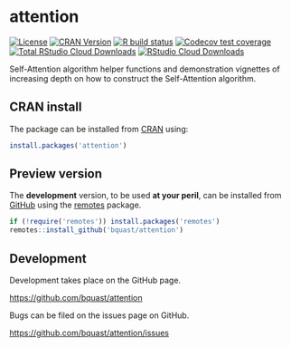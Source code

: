 # attention
<!-- badges: start -->
[![License](https://img.shields.io/badge/license-GPLv3-brightgreen.svg)](https://www.gnu.org/licenses/gpl-3.0.html)
[![CRAN Version](https://www.r-pkg.org/badges/version/attention)](https://cran.r-project.org/package=attention)
[![R build status](https://github.com/bquast/attention/workflows/R-CMD-check/badge.svg)](https://github.com/bquast/attention/actions?workflow=R-CMD-check)
[![Codecov test coverage](https://codecov.io/gh/bquast/attention/branch/main/graph/badge.svg)](https://app.codecov.io/gh/bquast/attention?branch=main)
[![Total RStudio Cloud Downloads](https://cranlogs.r-pkg.org/badges/grand-total/attention?color=brightgreen)](https://cran.r-project.org/package=attention)
[![RStudio Cloud Downloads](https://cranlogs.r-pkg.org/badges/attention?color=brightgreen)](https://cran.r-project.org/package=attention)
<!-- badges: end -->

Self-Attention algorithm helper functions and demonstration vignettes of increasing depth on how to construct the Self-Attention algorithm.

## CRAN install
The package can be installed from [CRAN](https://cran.r-project.org/package=remotes) using:
```r
install.packages('attention')
```

## Preview version
The **development** version, to be used **at your peril**, can be installed from [GitHub](https://github.com/bquast/attention) using the [remotes](https://cran.r-project.org/package=remotes) package.

```r
if (!require('remotes')) install.packages('remotes')
remotes::install_github('bquast/attention')
```

## Development
Development takes place on the GitHub page.

<https://github.com/bquast/attention>

Bugs can be filed on the issues page on GitHub.

<https://github.com/bquast/attention/issues>

